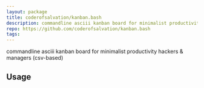 ```yaml
---
layout: package
title: coderofsalvation/kanban.bash
description: commandline asciii kanban board for minimalist productivity hackers & managers (csv-based)
repo: https://github.com/coderofsalvation/kanban.bash
tags:
---
```

 
commandline asciii kanban board for minimalist productivity hackers & managers (csv-based)
 
## Usage
 
